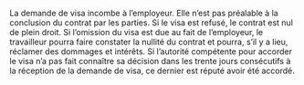 La demande de visa incombe à l’employeur. Elle n’est pas préalable à la conclusion du contrat par les parties.
Si le visa est refusé, le contrat est nul de plein droit.
Si l’omission du visa est due au fait de l’employeur, le travailleur pourra faire constater la nullité du contrat et pourra, s’il y a lieu, réclamer des dommages et intérêts.
Si l’autorité compétente pour accorder le visa n’a pas fait connaître sa décision dans les trente jours consécutifs à la réception de la demande de visa, ce dernier est réputé avoir été accordé.
